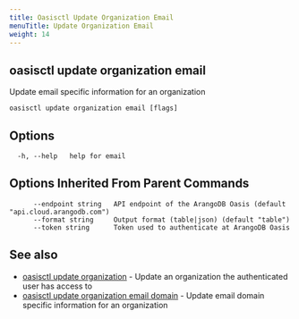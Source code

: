 ```yaml
---
title: Oasisctl Update Organization Email
menuTitle: Update Organization Email
weight: 14
---
```

## oasisctl update organization email

Update email specific information for an organization

```
oasisctl update organization email [flags]
```

## Options
```
  -h, --help   help for email
```

## Options Inherited From Parent Commands
```
      --endpoint string   API endpoint of the ArangoDB Oasis (default "api.cloud.arangodb.com")
      --format string     Output format (table|json) (default "table")
      --token string      Token used to authenticate at ArangoDB Oasis
```

## See also
* [oasisctl update organization](update-organization.md)	 - Update an organization the authenticated user has access to
* [oasisctl update organization email domain](update-organization-email-domain.md)	 - Update email domain specific information for an organization

